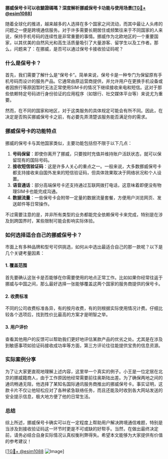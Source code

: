 **挪威保号卡可以收驗證碼嗎？深度解析挪威保号卡功能与使用场景[[TG💪+ @esim1088](https://t.me/s/esim1088)]**

随着全球化的推进，越来越多的人选择在多个国家之间流动，而其中最让人头疼的问题之一便是跨境通信服务。对于许多需要长期居住或频繁往来于不同国家的人来说，保持手机号码的连续性是非常重要的事情。挪威作为北欧地区的一个重要国家，以其优美的自然风光和高生活质量吸引了大量游客、留学生以及工作者。那么，问题来了：在挪威，是否可以通过保号卡接收验证码呢？

### 什么是保号卡？

首先，我们需要了解什么是“保号卡”。简单来说，保号卡是一种专门为保留原有手机号码而设计的服务产品。它通常由原运营商提供，并允许用户在更换手机设备或者因旅行等原因暂时无法正常使用SIM卡的情况下继续接收来电和短信。这对于那些依赖特定号码进行身份验证的应用程序（如银行、社交媒体平台等）来说尤为重要。

然而，在不同的国家和地区，对于这类服务的具体规定可能会有所不同。因此，在决定是否购买挪威保号卡之前，有必要先弄清楚该服务能否满足你的需求。

### 挪威保号卡的功能特点

挪威的保号卡与其他国家类似，主要功能包括但不限于以下几点：

1. **号码保留**：即使你离开了挪威，只要按时充值并维持账户活跃状态，就可以保留现有的国际号码。
2. **接收短信验证码**：这是许多人关心的重点之一。一般来说，大多数挪威保号卡都支持接收来自国外发来的短信验证码，但具体效果取决于网络状况和个人设置。
3. **语音通话**：部分高端保号卡还支持通过互联网拨打电话，这意味着即便没有物理SIM卡也能完成沟通。
4. **数据流量**：一些保号卡会附带一定量的数据流量套餐，方便用户浏览网页、发送邮件等日常操作。

不过需要注意的是，并非所有类型的业务都能完全依赖保号卡来完成，特别是在涉及到跨国界时，某些限制可能会影响实际体验。

### 如何选择适合自己的挪威保号卡？

市面上有多种品牌和型号可供挑选，如何从中选出最适合自己的那一款呢？以下是几个关键考量因素：

#### 1. 覆盖范围
首先要确认这张卡是否能够在你需要使用的地点正常工作。比如如果你经常往返于挪威与中国之间，那么最好选择一张能够覆盖这两个国家的服务商提供的保号卡。

#### 2. 收费标准
不同的公司收费标准各异，有的按月收费，有的则根据实际使用情况计费。仔细比较各个选项后，找到性价比最高的方案才是明智之举。

#### 3. 用户评价
查看其他用户的反馈可以帮助我们更好地评估某款产品的优劣之处。尤其是在涉及到敏感事项如验证码接收成功率等方面，第三方评论往往能提供宝贵的信息资源。

### 实际案例分享

为了让大家更直观地理解上述内容，这里举一个真实的例子。小王是一位定居在北京的挪威籍商人，由于工作原因他经常需要前往奥斯陆出差。为了确保两地之间的通讯畅通无阻，他选择了某知名国际通讯服务商推出的挪威保号卡。事实证明，这款卡片不仅让他轻松应对了各种紧急联络任务，而且还能及时收到各大网站发送的安全提示信息，极大地方便了他的日常生活。

### 总结

综上所述，挪威保号卡确实可以在一定程度上帮助用户解决跨境通信难题，特别是当涉及到接收验证码这一环节时更是不可或缺的好帮手。当然，在做出最终决定前，请务必结合自身实际情况认真权衡利弊得失。希望本文能够为大家提供有价值的参考建议！

[[TG💪+ @esim1088](https://t.me/s/esim1088) ![Image](https://i.postimg.cc/4NQfJmqS/Snipaste-2025-05-13-00-14-12.png)]
